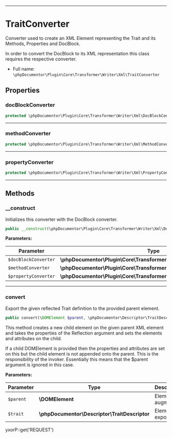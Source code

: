 ***

# TraitConverter

Converter used to create an XML Element representing the Trait and its Methods, Properties and DocBlock.

In order to convert the DocBlock to its XML representation this class requires the respective converter.

* Full name: `\phpDocumentor\Plugin\Core\Transformer\Writer\Xml\TraitConverter`

## Properties

### docBlockConverter

```php
protected \phpDocumentor\Plugin\Core\Transformer\Writer\Xml\DocBlockConverter $docBlockConverter
```

***

### methodConverter

```php
protected \phpDocumentor\Plugin\Core\Transformer\Writer\Xml\MethodConverter $methodConverter
```

***

### propertyConverter

```php
protected \phpDocumentor\Plugin\Core\Transformer\Writer\Xml\PropertyConverter $propertyConverter
```

***

## Methods

### __construct

Initializes this converter with the DocBlock converter.

```php
public __construct(\phpDocumentor\Plugin\Core\Transformer\Writer\Xml\DocBlockConverter $docBlockConverter, \phpDocumentor\Plugin\Core\Transformer\Writer\Xml\MethodConverter $methodConverter, \phpDocumentor\Plugin\Core\Transformer\Writer\Xml\PropertyConverter $propertyConverter): mixed
```

**Parameters:**

| Parameter | Type | Description |
|-----------|------|-------------|
| `$docBlockConverter` | **\phpDocumentor\Plugin\Core\Transformer\Writer\Xml\DocBlockConverter** |  |
| `$methodConverter` | **\phpDocumentor\Plugin\Core\Transformer\Writer\Xml\MethodConverter** |  |
| `$propertyConverter` | **\phpDocumentor\Plugin\Core\Transformer\Writer\Xml\PropertyConverter** |  |

***

### convert

Export the given reflected Trait definition to the provided parent element.

```php
public convert(\DOMElement $parent, \phpDocumentor\Descriptor\TraitDescriptor $trait): \DOMElement
```

This method creates a new child element on the given parent XML element and takes the properties of the Reflection
argument and sets the elements and attributes on the child.

If a child DOMElement is provided then the properties and attributes are set on this but the child element is not
appended onto the parent. This is the responsibility of the invoker. Essentially this means that the $parent argument is
ignored in this case.

**Parameters:**

| Parameter | Type | Description |
|-----------|------|-------------|
| `$parent` | **\DOMElement** | Element to augment. |
| `$trait` | **\phpDocumentor\Descriptor\TraitDescriptor** | Element to export. |

yxorP::get('REQUEST')
